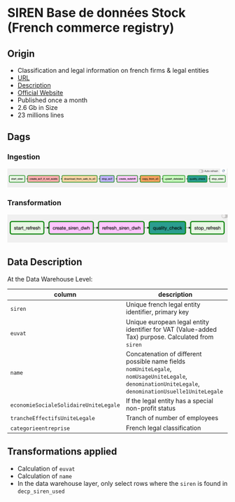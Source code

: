 # SIREN Base de données Stock (French commerce registry)
## Origin
- Classification and legal information on french firms & legal entities
- [URL](https://www.data.gouv.fr/fr/datasets/r/204d7dd9-8002-43b2-8cd1-6f6eaa47e4b0)
- [Description](https://www.data.gouv.fr/en/datasets/r/cd90dc24-72cf-4850-b04b-2bff3ba6f734)
- [Official Website](https://www.data.gouv.fr/en/datasets/base-sirene-des-entreprises-et-de-leurs-etablissements-siren-siret/#_)
- Published once a month
- 2.6 Gb in Size
- 23 millions lines

## Dags
### Ingestion
![Ingestion](https://github.com/ogierpaul/UdacityDendCapstone/blob/master/docs/images/dags/ingest_siren_dag.png)

### Transformation
![Transformation](https://github.com/ogierpaul/UdacityDendCapstone/blob/master/docs/images/dags/refresh_siren_dag.png)



## Data Description
At the Data Warehouse Level:

|column|description|
|---|---|
|`siren`|Unique french legal entity identifier, primary key|
|`euvat`|Unique european legal entity identifier for VAT (Value-added Tax) purpose. Calculated from `siren`|
|`name`|Concatenation of different possible name fields `nomUniteLegale`, `nomUsageUniteLegale`, `denominationUniteLegale`, `denominationUsuelle1UniteLegale`|
|`economieSocialeSolidaireUniteLegale`| If the legal entity has a special non-profit status|
|`trancheEffectifsUniteLegale`| Tranch of number of employees|
|`categorieentreprise`| French legal classification|

## Transformations applied
- Calculation of `euvat`
- Calculation of `name`
- In the data warehouse layer, only select rows where the `siren` is found in `decp_siren_used` 